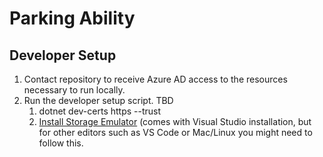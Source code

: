 # Parking Ability

## Developer Setup

1. Contact repository to receive Azure AD access to the resources necessary to run locally.
2. Run the developer setup script. TBD
   1. dotnet dev-certs https --trust
   2. [Install Storage Emulator](https://docs.microsoft.com/en-us/azure/storage/common/storage-use-emulator) (comes with Visual Studio installation, but for other editors such as VS Code or Mac/Linux you might need to follow this.
